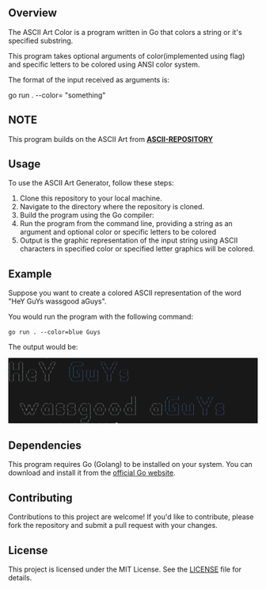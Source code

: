 ## Overview
The ASCII Art Color is a program written in Go that colors a string or it's specified substring.

This program takes optional arguments of color(implemented using flag) and specific letters to be colored using ANSI color system.

The format of the input received as arguments is:

go run . --color=<color> <letters to be colored> "something"

## NOTE
This program builds on the ASCII Art from  **[ASCII-REPOSITORY](https://learn.zone01kisumu.ke/git/wyonyango/ascii-art.git)**

## Usage
To use the ASCII Art Generator, follow these steps:
1. Clone this repository to your local machine.
2. Navigate to the directory where the repository is cloned.
3. Build the program using the Go compiler:
4. Run the program from the command line, providing a string as an argument and optional color or specific letters to be colored
5. Output is the graphic representation of the input string using ASCII characters in specified color or specified letter graphics will be      colored.

## Example
Suppose you want to create a colored ASCII representation of the word "HeY GuYs wassgood aGuys".

 You would run the program with the following command:
```
go run . --color=blue Guys 
```

The output would be:

![alt text](<Screenshot from 2024-06-03 17-14-33.png>)


## Dependencies
This program requires Go (Golang) to be installed on your system. You can download and install it from the [official Go website](https://golang.org/dl/).

## Contributing
Contributions to this project are welcome! If you'd like to contribute, please fork the repository and submit a pull request with your changes.

## License
This project is licensed under the MIT License. See the [LICENSE](LICENSE) file for details.
